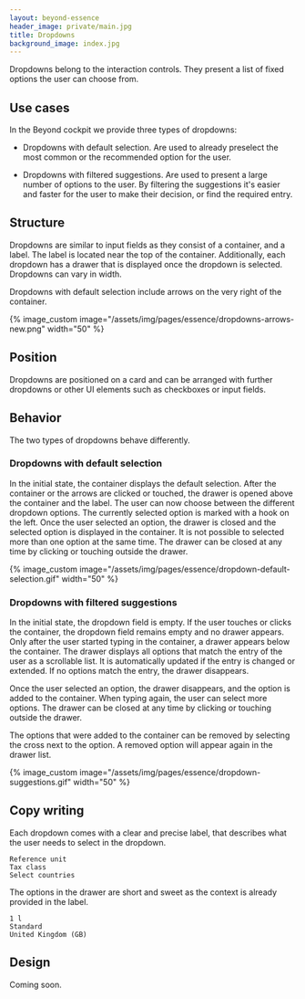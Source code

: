 ```yaml
---
layout: beyond-essence
header_image: private/main.jpg
title: Dropdowns
background_image: index.jpg
---
```


Dropdowns belong to the interaction controls.
They present a list of fixed options the user can choose from.

## Use cases

In the Beyond cockpit we provide three types of dropdowns:

* Dropdowns with default selection. Are used to already preselect the most common or the recommended option for the user.

* Dropdowns with filtered suggestions. Are used to present a large number of options to the user. By filtering the suggestions it's easier and faster for the user to make their decision, or find the required entry.

## Structure

Dropdowns are similar to input fields as they consist of a container, and a label.
The label is located near the top of the container.
Additionally, each dropdown has a drawer that is displayed once the dropdown is selected.
Dropdowns can vary in width.

Dropdowns with default selection include arrows on the very right of the container.

{% image_custom image="/assets/img/pages/essence/dropdowns-arrows-new.png" width="50" %}

## Position

Dropdowns are positioned on a card and can be arranged with further dropdowns or other UI elements such as checkboxes or input fields.

## Behavior

The two types of dropdowns behave differently.

### Dropdowns with default selection

In the initial state, the container displays the default selection.
After the container or the arrows are clicked or touched, the drawer is opened above the container and the label.
The user can now choose between the different dropdown options.
The currently selected option is marked with a hook on the left.
Once the user selected an option, the drawer is closed and the selected option is displayed in the container.
It is not possible to selected more than one option at the same time.
The drawer can be closed at any time by clicking or touching outside the drawer.

{% image_custom image="/assets/img/pages/essence/dropdown-default-selection.gif"  width="50" %}

### Dropdowns with filtered suggestions

In the initial state, the dropdown field is empty.
If the user touches or clicks the container, the dropdown field remains empty and no drawer appears.
Only after the user started typing in the container, a drawer appears below the container.
The drawer displays all options that match the entry of the user as a scrollable list.
It is automatically updated if the entry is changed or extended.
If no options match the entry, the drawer disappears.

Once the user selected an option, the drawer disappears, and the option is added to the container.
When typing again, the user can select more options.
The drawer can be closed at any time by clicking or touching outside the drawer.

The options that were added to the container can be removed by selecting the cross next to the option.
A removed option will appear again in the drawer list.

{% image_custom image="/assets/img/pages/essence/dropdown-suggestions.gif"  width="50" %}

## Copy writing

Each dropdown comes with a clear and precise label, that describes what the user needs to select in the dropdown.

```
Reference unit
Tax class
Select countries
```

The options in the drawer are short and sweet as the context is already provided in the label.

```
1 l 
Standard
United Kingdom (GB)
```

## Design

Coming soon.